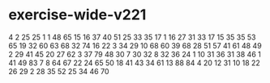 # exercise-wide-v221
4
2
25
25
1
1
48
65
15
16
37
40
51
25
33
35
17
1
16
27
31
33
17
15
35
35
53
65
19
32
60
63
68
32
74
16
22
3
34
29
10
68
60
39
68
28
51
57
41
61
48
49
2
29
41
45
20
27
62
3
37
79
48
30
7
30
32
8
32
36
24
1
10
31
36
31
38
46
1
41
49
83
7
8
64
67
22
24
65
50
18
41
43
34
61
13
88
84
4
20
12
31
10
18
22
26
29
2
28
35
52
25
34
46
70
